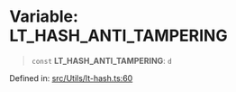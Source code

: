 # Variable: LT\_HASH\_ANTI\_TAMPERING

> `const` **LT\_HASH\_ANTI\_TAMPERING**: `d`

Defined in: [src/Utils/lt-hash.ts:60](https://github.com/Fokusdotid/bail/blob/8b525f9ebcc20cb9acd0f880b6ad58976e38b117/src/Utils/lt-hash.ts#L60)
